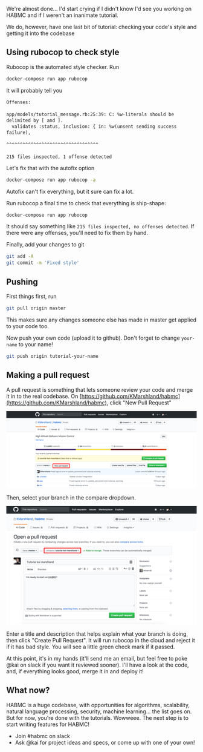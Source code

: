 We're almost done... I'd start crying if I didn't know I'd see you working on HABMC and if I weren't an inanimate tutorial.

We do, however, have one last bit of tutorial: checking your code's style and getting it into the codebase

## Using rubocop to check style
Rubocop is the automated style checker.
Run 
```bash
docker-compose run app rubocop
```

It will probably tell you
```text
Offenses:

app/models/tutorial_message.rb:25:39: C: %w-literals should be delimited by [ and ].
  validates :status, inclusion: { in: %w(unsent sending success failure),
                                      ^^^^^^^^^^^^^^^^^^^^^^^^^^^^^^^^^^

215 files inspected, 1 offense detected
```

Let's fix that with the autofix option
```bash
docker-compose run app rubocop -a
```
Autofix can't fix everything, but it sure can fix a lot.

Run rubocop a final time to check that everything is ship-shape:
```bash
docker-compose run app rubocop
```

It should say something like `215 files inspected, no offenses detected`.
If there were any offenses, you'll need to fix them by hand. 

Finally, add your changes to git
```bash
git add -A
git commit -m 'Fixed style'
```

## Pushing
First things first, run
```bash
git pull origin master
```
This makes sure any changes someone else has made in master get applied to your code too.

Now push your own code (upload it to github). Don't forget to change `your-name` to your name!
```bash
git push origin tutorial-your-name
```

## Making a pull request
A pull request is something that lets someone review your code and merge it in to the real codebase.
On [https://github.com/KMarshland/habmc](https://github.com/KMarshland/habmc), click "New Pull Request"

![New Pull Request Button](new_pull_request_button.png)

Then, select your branch in the compare dropdown.

![Compare](compare.png)

Enter a title and description that helps explain what your branch is doing, then click "Create Pull Request".
It will run rubocop in the cloud and reject it if it has bad style.
You will see a little green check mark if it passed.

At this point, it's in my hands (it'll send me an email, but feel free to poke @kai on slack if you want it reviewed sooner). 
I'll have a look at the code, and, if everything looks good, merge it in and deploy it!

## What now?
HABMC is a huge codebase, with opportunities for algorithms, scalability, natural language processing, security, machine learning... the list goes on.
But for now, you're done with the tutorials.
Wowweee. 
The next step is to start writing features for HABMC!

- Join #habmc on slack
- Ask @kai for project ideas and specs, or come up with one of your own!

